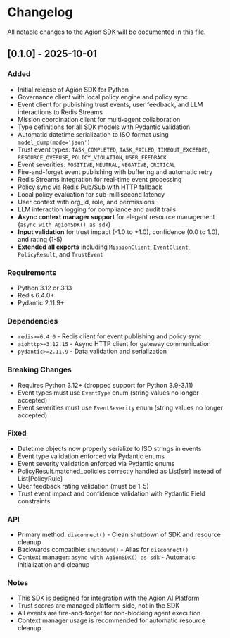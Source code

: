 # Changelog

All notable changes to the Agion SDK will be documented in this file.

## [0.1.0] - 2025-10-01

### Added
- Initial release of Agion SDK for Python
- Governance client with local policy engine and policy sync
- Event client for publishing trust events, user feedback, and LLM interactions to Redis Streams
- Mission coordination client for multi-agent collaboration
- Type definitions for all SDK models with Pydantic validation
- Automatic datetime serialization to ISO format using `model_dump(mode='json')`
- Trust event types: `TASK_COMPLETED`, `TASK_FAILED`, `TIMEOUT_EXCEEDED`, `RESOURCE_OVERUSE`, `POLICY_VIOLATION`, `USER_FEEDBACK`
- Event severities: `POSITIVE`, `NEUTRAL`, `NEGATIVE`, `CRITICAL`
- Fire-and-forget event publishing with buffering and automatic retry
- Redis Streams integration for real-time event processing
- Policy sync via Redis Pub/Sub with HTTP fallback
- Local policy evaluation for sub-millisecond latency
- User context with org_id, role, and permissions
- LLM interaction logging for compliance and audit trails
- **Async context manager support** for elegant resource management (`async with AgionSDK() as sdk`)
- **Input validation** for trust impact (-1.0 to +1.0), confidence (0.0 to 1.0), and rating (1-5)
- **Extended __all__ exports** including `MissionClient`, `EventClient`, `PolicyResult`, and `TrustEvent`

### Requirements
- Python 3.12 or 3.13
- Redis 6.4.0+
- Pydantic 2.11.9+

### Dependencies
- `redis>=6.4.0` - Redis client for event publishing and policy sync
- `aiohttp>=3.12.15` - Async HTTP client for gateway communication
- `pydantic>=2.11.9` - Data validation and serialization

### Breaking Changes
- Requires Python 3.12+ (dropped support for Python 3.9-3.11)
- Event types must use `EventType` enum (string values no longer accepted)
- Event severities must use `EventSeverity` enum (string values no longer accepted)

### Fixed
- Datetime objects now properly serialize to ISO strings in events
- Event type validation enforced via Pydantic enums
- Event severity validation enforced via Pydantic enums
- PolicyResult.matched_policies correctly handled as List[str] instead of List[PolicyRule]
- User feedback rating validation (must be 1-5)
- Trust event impact and confidence validation with Pydantic Field constraints

### API
- Primary method: `disconnect()` - Clean shutdown of SDK and resource cleanup
- Backwards compatible: `shutdown()` - Alias for `disconnect()`
- Context manager: `async with AgionSDK() as sdk` - Automatic initialization and cleanup

### Notes
- This SDK is designed for integration with the Agion AI Platform
- Trust scores are managed platform-side, not in the SDK
- All events are fire-and-forget for non-blocking agent execution
- Context manager usage is recommended for automatic resource cleanup
